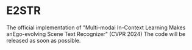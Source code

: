 # E2STR

The official implementation of "Multi-modal In-Context Learning Makes anEgo-evolving Scene Text Recognizer" (CVPR 2024)
The code will be released as soon as possible.
